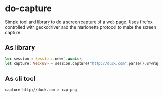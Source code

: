 # do-capture

Simple tool and library to do a screen capture of a web page. Uses firefox controlled with geckodriver and the marionette protocol to make the screen capture.

## As library
```rust
let session = Session::new().await?;
let capture: Vec<u8> = session.capture("http://duck.com".parse().unwrap(), size::PHONE).await?;
```

## As cli tool
```bash
capture http://duck.com > cap.png
```

